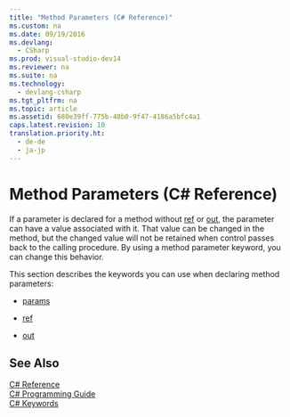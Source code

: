 ```yaml
---
title: "Method Parameters (C# Reference)"
ms.custom: na
ms.date: 09/19/2016
ms.devlang: 
  - CSharp
ms.prod: visual-studio-dev14
ms.reviewer: na
ms.suite: na
ms.technology: 
  - devlang-csharp
ms.tgt_pltfrm: na
ms.topic: article
ms.assetid: 680e39ff-775b-48b0-9f47-4186a5bfc4a1
caps.latest.revision: 10
translation.priority.ht: 
  - de-de
  - ja-jp
---
```

# Method Parameters (C# Reference)
If a parameter is declared for a method without [ref](../vs140/ref--C#-Reference-.md) or [out](../vs140/out--C#-Reference-.md), the parameter can have a value associated with it. That value can be changed in the method, but the changed value will not be retained when control passes back to the calling procedure. By using a method parameter keyword, you can change this behavior.  
  
 This section describes the keywords you can use when declaring method parameters:  
  
-   [params](../vs140/params--C#-Reference-.md)  
  
-   [ref](../vs140/ref--C#-Reference-.md)  
  
-   [out](../vs140/out--C#-Reference-.md)  
  
## See Also  
 [C# Reference](../vs140/C#-Reference.md)   
 [C# Programming Guide](../vs140/C#-Programming-Guide.md)   
 [C# Keywords](../Topic/C%23%20Keywords.md)